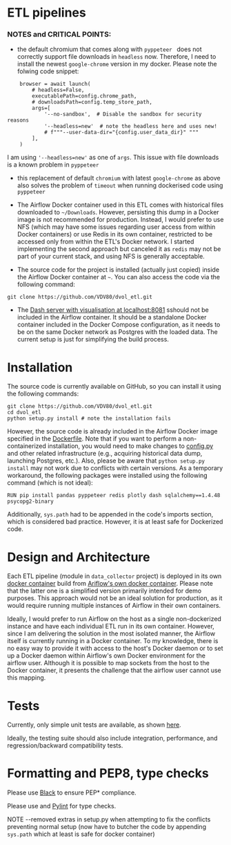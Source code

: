 # ETL pipelines


### NOTES and CRITICAL POINTS: 
- the default chromium that comes along with ```pyppeteer ``` does not correctly support file downloads in 
```headless``` now. Therefore, I need to install the newest ```google-chrome``` version in my docker. Please
note the folwing code snippet:  
```buildoutcfg
    browser = await launch(
        # headless=False,
        executablePath=config.chrome_path,
        # downloadsPath=config.temp_store_path,
        args=[
            '--no-sandbox',  # Disable the sandbox for security reasons
            '--headless=new'  # note the headless here and uses new!
            # f"""--user-data-dir="{config.user_data_dir}" """
        ],
    )
```
I am using ```'--headless=new'``` as one of ```args```. This issue with file downloads is a known problem
in ```pyppeteer```

- this replacement of default ```chromium``` with latest ```google-chrome``` as above also solves the problem of 
  ```timeout``` when running dockerised code using ```pyppeteer```
  
- The Airflow Docker container used in this ETL comes with historical files downloaded to ```~/Downloads```. However, persisting this dump in a Docker image is not recommended for production. Instead, I would prefer to use NFS (which may have some issues regarding user access from within Docker containers) or use Redis in its own container, restricted to be accessed only from within the ETL's Docker network. I started implementing the second approach but canceled it as ```redis``` may not be part of your current stack, and using NFS is generally acceptable.

- The source code for the project is installed (actually just copied) inside the Airflow Docker container at ```~```.
 You can also access the code via the following command:
```buildoutcfg
git clone https://github.com/VDV80/dvol_etl.git
```
- The [Dash server with visualisation at localhost:8081](localhost:8081) sshould not be included in the Airflow container. It should be a standalone Docker container included in the Docker Compose configuration, as it needs to be on the same Docker network as Postgres with the loaded data. The current setup is just for simplifying the build process.

# Installation
The source code is currently available on GitHub, so you can install it using the following commands:
```buildoutcfg
git clone https://github.com/VDV80/dvol_etl.git
cd dvol_etl
python setup.py install # note the installation fails
```
However, the source code is already included in the Airflow Docker image specified in the  [Dockerfile](./Dockerfile).
 Note that if you want to perform a non-containerized installation, you would need to make changes to [config.py](./gme_etl/config.py) and other related infrastructure (e.g., acquiring historical data dump, launching Postgres, etc.). Also, please be aware that  ```python setup.py install``` may not work due to conflicts with certain versions. As a temporary workaround, the following packages were installed using the following command (which is not ideal): 
```buildoutcfg
RUN pip install pandas pyppeteer redis plotly dash sqlalchemy==1.4.48 psycopg2-binary
```
Additionally, ```sys.path``` had to be appended in the code's imports section, which is considered bad practice. However, it is at least safe for Dockerized code.



# Design and Architecture

Each ETL pipeline (module in ```data_collector``` project) is deployed in its own 
[docker container](./Dockerfile) build from [Ariflow's own docker container](https://airflow.apache.org/docs/apache-airflow/stable/howto/docker-compose/index.html).
Please note that the latter one is a simplified version primarily intended for demo purposes.
This approach would not be an ideal solution for production, as it would require running multiple instances of Airflow in their own containers.

Ideally, I would prefer to run Airflow on the host as a single non-dockerized instance and have each individual ETL run in its own container. However, since I am delivering the solution in the most isolated manner, the Airflow itself is currently running in a Docker container. To my knowledge, there is no easy way to provide it with access to the host's Docker daemon or to set up a Docker daemon within Airflow's own Docker environment for the airflow user. Although it is possible to map sockets from the host to the Docker container, it presents the challenge that the airflow user cannot use this mapping.

# Tests
Currently, only simple unit tests are available, as shown [here](./gme_etl/tests).

Ideally, the testing suite should also include integration, performance, and regression/backward compatibility tests.

# Formatting and PEP8, type checks
Please use [Black](https://pypi.org/project/black/) to ensure PEP* compliance.

Please use and [Pylint](https://pypi.org/project/pylint/) for type checks.

NOTE --removed extras in setup.py when attempting to fix the conflicts preventing normal setup (now have to butcher the code by appending 
```sys.path``` which at least is safe for docker container)
